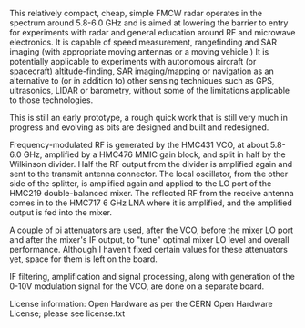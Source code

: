 This relatively compact, cheap, simple FMCW radar operates in the spectrum around 5.8-6.0 GHz and is aimed at lowering the barrier to entry for experiments with radar and general education around RF and microwave electronics. It is capable of speed measurement,
rangefinding and SAR imaging (with appropriate moving antennas or a moving vehicle.) It is potentially applicable to experiments with autonomous aircraft (or spacecraft) altitude-finding, SAR imaging/mapping or navigation as an alternative to (or in addition to)
other sensing techniques such as GPS, ultrasonics, LIDAR or barometry, without some of the limitations applicable to those technologies.

This is still an early prototype, a rough quick work that is still very much in progress and evolving as bits are designed and built and redesigned.

Frequency-modulated RF is generated by the HMC431 VCO, at about 5.8-6.0 GHz, amplified by a HMC476 MMIC gain block, and split in half by the Wilkinson divider. Half the RF output from the divider is amplified again and sent to the transmit antenna connector.
The local oscillator, from the other side of the splitter, is amplified again and applied to the LO port of the HMC219 double-balanced mixer. The reflected RF from the receive antenna comes in to the HMC717 6 GHz LNA where it is amplified, and the amplified output is
fed into the mixer.

A couple of pi attenuators are used, after the VCO, before the mixer LO port and after the mixer's IF output, to "tune" optimal mixer LO level and overall performance. Although I haven't fixed certain values for these attenuators yet, space for them is left on
the board.

IF filtering, amplification and signal processing, along with generation of the 0-10V modulation signal for the VCO, are done on a separate board.

License information: Open Hardware as per the CERN Open Hardware License; please see license.txt
